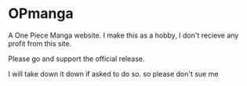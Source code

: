 # OPmanga
A One Piece Manga website.
I make this as a hobby, I don't recieve any profit from this site.

Please go and support the official release.

I will take down it down if asked to do so.
so please don't sue me
